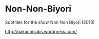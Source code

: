Non-Non-Biyori
==============

Subtitles for the show Non Non Biyori (2013)

http://bakachisubs.wordpress.com/

